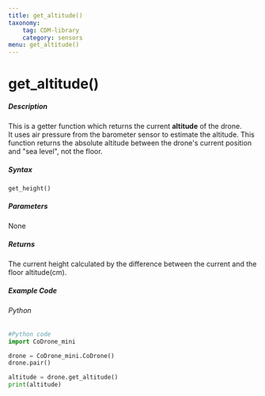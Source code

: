 ```yaml
---
title: get_altitude()
taxonomy:
    tag: CDM-library
    category: sensors
menu: get_altitude()
---
```


# get_altitude()

##### Description

This is a getter function which returns the current **altitude** of the drone. <br />
It uses air pressure from the barometer sensor to estimate the altitude. This function returns the absolute altitude between the drone's current position and "sea level", not the floor. <br />

##### Syntax
```get_height()```

##### Parameters

None

##### Returns

The current height calculated by the difference between the current and the floor altitude(cm).

##### Example Code
###### Python
```python
#Python code
import CoDrone_mini

drone = CoDrone_mini.CoDrone()
drone.pair()

altitude = drone.get_altitude()
print(altitude)
```
